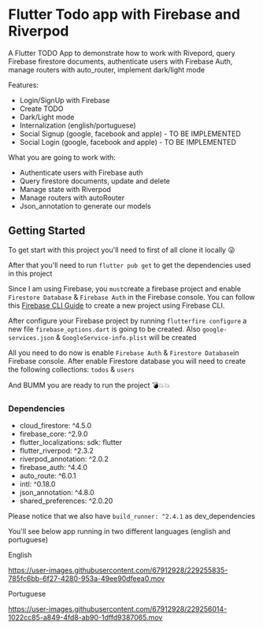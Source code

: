 # Flutter Todo app with Firebase and Riverpod

A Flutter TODO App to demonstrate how to work with Rivepord, query Firebase firestore documents, authenticate users with Firebase Auth, manage routers with auto_router, implement dark/light mode

Features:
- Login/SignUp with Firebase
- Create TODO
- Dark/Light mode
- Internalization (english/portuguese)
- Social Signup (google, facebook and apple) - TO BE IMPLEMENTED
- Social Login (google, facebook and apple) - TO BE IMPLEMENTED


What you are going to work with:
- Authenticate users with Firebase auth
- Query firestore documents, update and delete
- Manage state with Riverpod
- Manage routers with autoRouter
- Json_annotation to generate our models

## Getting Started

To get start with this project you'll need to first of all clone it locally 😜

After that you'll need to run `flutter pub get` to get the dependencies used in this project

Since I am using Firebase, you `must`create a firebase project and enable `Firestore Database` & `Firebase Auth` in the Firebase console.
You can follow this [Firebase CLI Guide](https://firebase.flutter.dev/docs/cli) to create a new project using Firebase CLI. 

After configure your Firebase project by running `flutterfire configure` a new file `firebase_options.dart` is going to be created. Also `google-services.json` & `GoogleService-info.plist` will be created 

All you need to do now is enable `Firebase Auth` & `Firestore Database`in Firebase console.
After enable Firestore database you will need to create the following collections: `todos` & `users`

And BUMM you are ready to run the project 💣💥💥 

### Dependencies

- cloud_firestore: ^4.5.0
- firebase_core: ^2.9.0
- flutter_localizations:
    sdk: flutter
- flutter_riverpod: ^2.3.2
- riverpod_annotation: ^2.0.2
- firebase_auth: ^4.4.0
- auto_route: ^6.0.1
- intl: ^0.18.0
- json_annotation: ^4.8.0
- shared_preferences: ^2.0.20

Please notice that we also have `build_runner: ^2.4.1` as dev_dependencies

You'll see below app running in two different languages (english and portuguese)


English

https://user-images.githubusercontent.com/67912928/229255835-785fc6bb-6f27-4280-953a-49ee90dfeea0.mov


Portuguese


https://user-images.githubusercontent.com/67912928/229256014-1022cc85-a849-4fd8-ab90-1dffd9387065.mov




